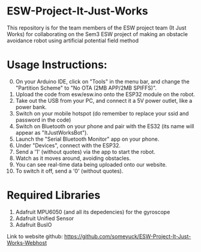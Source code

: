 # ESW-Project-It-Just-Works
This repository is for the team members of the ESW project team (It Just Works) for collaborating on the Sem3 ESW project of making an obstacle avoidance robot using artificial potential field method

# Usage Instructions:
0. On your Arduino IDE, click on "Tools" in the menu bar, and change the "Partition Scheme" to "No OTA (2MB APP/2MB SPIFFS)".
1. Upload the code from esw/esw.ino onto the ESP32 module on the robot.
2. Take out the USB from your PC, and connect it a 5V power outlet, like a power bank.
3. Switch on your mobile hotspot (do remember to replace your ssid and password in the code)
4. Switch on Bluetooth on your phone and pair with the ES32 (its name will appear as "ItJustWorksBot").
5. Launch the "Serial Bluetooth Monitor" app on your phone.
6. Under "Devices", connect with the ESP32.
7. Send a '1' (without quotes) via the app to start the robot.
8. Watch as it moves around, avoiding obstacles.
9. You can see real-time data being uploaded onto our website.
10. To switch it off, send a '0' (without quotes).

# Required Libraries
1. Adafruit MPU6050 (and all its depedencies) for the gyroscope
2. Adafruit Unified Sensor
3. Adafruit BusIO


Link to website github: https://github.com/someyuck/ESW-Project-It-Just-Works-Webhost


























